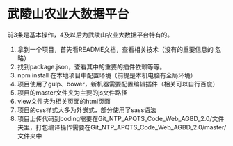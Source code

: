 # 武陵山农业大数据平台

前3条是基本操作，4及以后为武陵山农业大数据平台特有的。  
1. 拿到一个项目，首先看README文档，查看相关技术（没有的重要信息的 忽略）  
2. 找到package.json，查看其中的重要的插件依赖等等。  
3. npm install 在本地项目中配置环境（前提是本机电脑有全局环境）  
4. 项目使用了gulp、bower，新机器需要配置编辑插件（相关可以自行百度）
5. 项目的master文件夹为主要的js文件路径
6. view文件夹为相关页面的html页面
7. 项目的css样式大多为外嵌式，部分使用了sass语法
8. 项目上传代码到coding需要在Git_NTP_APQTS_Code_Web_AGBD_2.0/文件夹里，打包编译操作需要在Git_NTP_APQTS_Code_Web_AGBD_2.0/master/文件夹中

